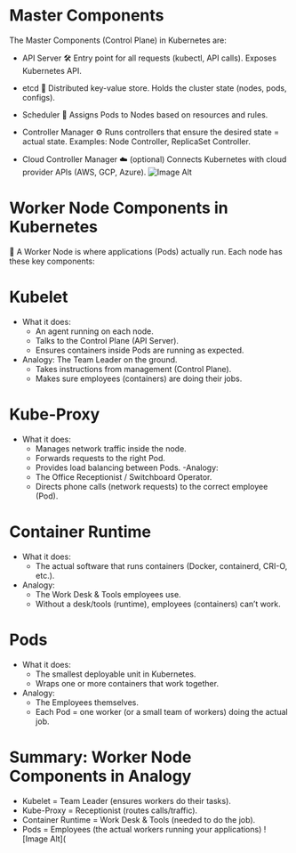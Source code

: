 # Master Components
The Master Components (Control Plane) in Kubernetes are:
- API Server 🛠
Entry point for all requests (kubectl, API calls).
Exposes Kubernetes API.

- etcd 📒
Distributed key-value store.
Holds the cluster state (nodes, pods, configs).

- Scheduler 📅
Assigns Pods to Nodes based on resources and rules.

- Controller Manager ⚙️
Runs controllers that ensure the desired state = actual state.
Examples: Node Controller, ReplicaSet Controller.

- Cloud Controller Manager ☁️ (optional)
Connects Kubernetes with cloud provider APIs (AWS, GCP, Azure).
![Image Alt](https://github.com/abhijitray7810/Kubernetes-Notes/blob/0cef167ccd1a7f700aea16ae310920beea7320f3/03-Kubernetes/Master-Com.png)
# Worker Node Components in Kubernetes
🏢 A Worker Node is where applications (Pods) actually run. Each node has these key components:
# Kubelet
  - What it does:
       - An agent running on each node.
       - Talks to the Control Plane (API Server).
       - Ensures containers inside Pods are running as expected.
  - Analogy: The Team Leader on the ground.
       - Takes instructions from management (Control Plane).
       - Makes sure employees (containers) are doing their jobs.
# Kube-Proxy
- What it does:
   - Manages network traffic inside the node.
   - Forwards requests to the right Pod.
   - Provides load balancing between Pods.
-Analogy:
   - The Office Receptionist / Switchboard Operator.
   - Directs phone calls (network requests) to the correct employee (Pod).
# Container Runtime
- What it does:
  - The actual software that runs containers (Docker, containerd, CRI-O, etc.).
- Analogy:
  - The Work Desk & Tools employees use.
  - Without a desk/tools (runtime), employees (containers) can’t work.
# Pods
- What it does:
    - The smallest deployable unit in Kubernetes.
    - Wraps one or more containers that work together.
- Analogy:
    - The Employees themselves.
    - Each Pod = one worker (or a small team of workers) doing the actual job.
# Summary: Worker Node Components in Analogy
- Kubelet = Team Leader (ensures workers do their tasks).
- Kube-Proxy = Receptionist (routes calls/traffic).
- Container Runtime = Work Desk & Tools (needed to do the job).
- Pods = Employees (the actual workers running your applications)
![Image Alt](
